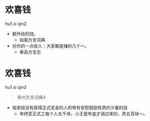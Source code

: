 # 欢喜钱
hu1 xi qin2
+ 额外给的钱。
  * 如皋方言词典
+ 份外的一点收入：大家都是赚的几个～。
  * 泰县方言志

# 欢喜钱
hu1 xi qin2
> 泰州方言词典4
- 指发给没有获得正式奖金的人的带有安慰鼓励性质的少量的钱
  - 年终奖正式工每个人五千块，小王是年底才调过来的，弄五百块～。
